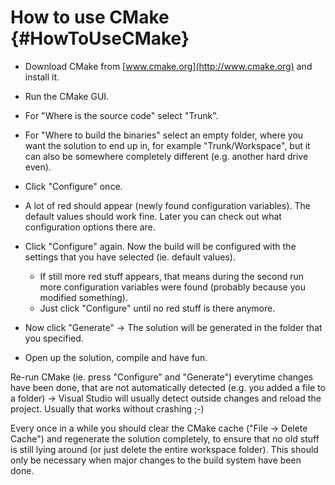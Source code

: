 How to use CMake {#HowToUseCMake}
================

  * Download CMake from [www.cmake.org](http://www.cmake.org) and install it.

  * Run the CMake GUI.

  * For "Where is the source code" select "Trunk".

  * For "Where to build the binaries" select an empty folder, where you want the solution to end up in, for example "Trunk/Workspace", but it can also be somewhere completely different (e.g. another hard drive even).

  * Click "Configure" once.

  * A lot of red should appear (newly found configuration variables). The default values should work fine. Later you can check out what configuration options there are.

  * Click "Configure" again. Now the build will be configured with the settings that you have selected (ie. default values).
    * If still more red stuff appears, that means during the second run more configuration variables were found (probably because you modified something).
    * Just click "Configure" until no red stuff is there anymore.

  * Now click "Generate" -> The solution will be generated in the folder that you specified.

  * Open up the solution, compile and have fun.



Re-run CMake (ie. press "Configure" and "Generate") everytime changes have been done, that are not automatically detected (e.g. you added a file to a folder) -> Visual Studio will usually detect outside changes and reload the project. Usually that works without crashing ;-)

Every once in a while you should clear the CMake cache ("File -> Delete Cache") and regenerate the solution completely, to ensure that no old stuff is still lying around (or just delete the entire workspace folder). This should only be necessary when major changes to the build system have been done.



